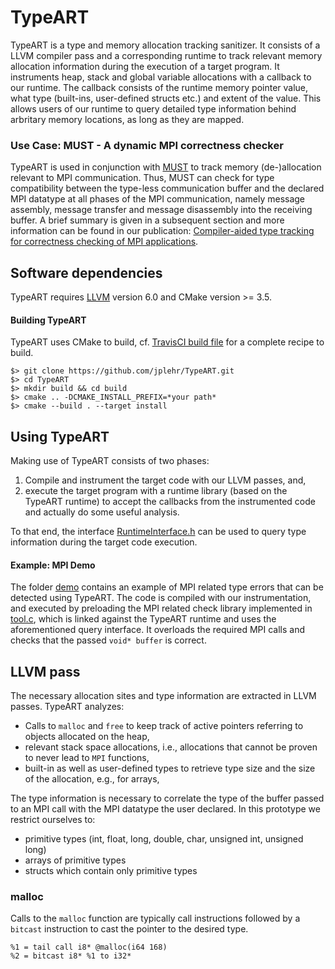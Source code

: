 # TypeART

TypeART is a type and memory allocation tracking sanitizer.
It consists of a LLVM compiler pass and a corresponding runtime to track relevant memory allocation information during the execution of a target program.
It instruments heap, stack and global variable allocations with a callback to our runtime. 
The callback consists of the runtime memory pointer value, what type (built-ins, user-defined structs etc.) and extent of the value.
This allows users of our runtime to query detailed type information behind arbritary memory locations, as long as they are mapped.

### Use Case: MUST - A dynamic MPI correctness checker
TypeART is used in conjunction with [MUST](https://doc.itc.rwth-aachen.de/display/CCP/Project+MUST) to track memory (de-)allocation relevant to MPI communication.
Thus, MUST can check for type compatibility between the type-less communication buffer and the declared MPI datatype at all phases of the MPI communication, namely message assembly, message transfer and message disassembly into the receiving buffer.
A brief summary is given in a subsequent section and more information can be found in our publication:
[Compiler-aided type tracking for correctness checking of MPI applications](http://conferences.computer.org/scw/2018/pdfs/Correctness2018-4a8nikwzUlkPjw1TP5zWZt/3eQuPpEOKXTkjmMgQI3L3T/5g7rbAUBoYPUZJ6duKhpL4.pdf).

## Software dependencies
TypeART requires [LLVM](https://llvm.org) version 6.0 and CMake version >= 3.5.

#### Building TypeART
TypeART uses CMake to build, cf. [TravisCI build file](.travis.yaml) for a complete recipe to build.
```{.sh}
$> git clone https://github.com/jplehr/TypeART.git
$> cd TypeART
$> mkdir build && cd build
$> cmake .. -DCMAKE_INSTALL_PREFIX=*your path*
$> cmake --build . --target install
```

## Using TypeART
Making use of TypeART consists of two phases: 
  1. Compile and instrument the target code with our LLVM passes, and, 
  2. execute the target program with a runtime library (based on the TypeART runtime) to accept the callbacks from the instrumented code and actually do some useful analysis.

To that end, the interface [RuntimeInterface.h](runtime/RuntimeInterface.h) can be used to query type information during the target code execution.

#### Example: MPI Demo
The folder [demo](demo) contains an example of MPI related type errors that can be detected using TypeART.
The code is compiled with our instrumentation, and executed by preloading the MPI related check library implemented in [tool.c](demo/tool.c), which is linked against the TypeART runtime and uses the aforementioned query interface.
It overloads the required MPI calls and checks that the passed `void* buffer` is correct.

## LLVM pass
The necessary allocation sites and type information are extracted in LLVM passes.
TypeART analyzes:
- Calls to ```malloc``` and ```free``` to keep track of active pointers referring to objects allocated on the heap,
- relevant stack space allocations, i.e.,  allocations that cannot be proven to never lead to ```MPI``` functions,
- built-in as well as user-defined types to retrieve type size and the size of the allocation, e.g., for arrays,

The type information is necessary to correlate the type of the buffer passed to an MPI call with the MPI datatype the user declared.
In this prototype we restrict ourselves to:
+ primitive types (int, float, long, double, char, unsigned int, unsigned long)
+ arrays of primitive types
+ structs which contain only primitive types

### malloc
Calls to the ```malloc``` function are typically call instructions followed by a ```bitcast``` instruction to cast the pointer to the desired type.

~~~{.ll}
%1 = tail call i8* @malloc(i64 168)
%2 = bitcast i8* %1 to i32*
~~~
